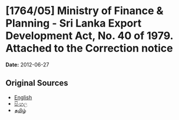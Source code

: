 # [1764/05] Ministry of Finance & Planning - Sri Lanka Export Development Act, No. 40 of 1979. Attached to the Correction notice

**Date:** 2012-06-27

## Original Sources

- [English](https://documents.gov.lk/view/extra-gazettes/2012/6/1764-05_E.pdf)
- [සිංහල](https://documents.gov.lk/view/extra-gazettes/2012/6/1764-05_S.pdf)
- [தமிழ்](https://documents.gov.lk/view/extra-gazettes/2012/6/1764-05_T.pdf)
